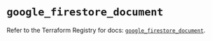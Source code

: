 # `google_firestore_document`

Refer to the Terraform Registry for docs: [`google_firestore_document`](https://registry.terraform.io/providers/hashicorp/google-beta/6.32.0/docs/resources/google_firestore_document).

